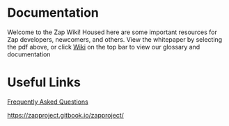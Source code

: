 # Documentation

Welcome to the Zap Wiki! Housed here are some important resources for Zap developers, newcomers, and others. View the whitepaper by selecting the pdf above, or click [Wiki](https://github.com/zapproject/docs/wiki) on the top bar to view our glossary and documentation

# Useful Links

[Frequently Asked Questions](https://docs.google.com/document/d/1F7cybEw95yBhFUit8b40BG2QevUndpIxx7AYIo2GFo8/edit)

https://zapproject.gitbook.io/zapproject/






